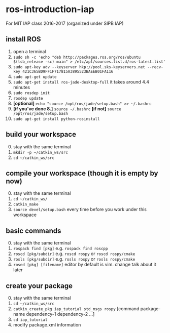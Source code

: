 # ros-introduction-iap
For MIT IAP class 2016-2017 (organized under SIPB IAP)

## install ROS
1. open a terminal
2. `sudo sh -c 'echo "deb http://packages.ros.org/ros/ubuntu $(lsb_release -sc) main" > /etc/apt/sources.list.d/ros-latest.list'`
3. `sudo apt-key adv --keyserver hkp://pool.sks-keyservers.net --recv-key 421C365BD9FF1F717815A3895523BAEEB01FA116`
4. `sudo apt-get update`
5. `sudo apt-get install ros-jade-desktop-full` it takes around 4.4 minutes
6. `sudo rosdep init`
7. `rosdep update`
8. **[optional]** `echo "source /opt/ros/jade/setup.bash" >> ~/.bashrc`
9. **[if you've done 8.]** `source ~/.bashrc` **[if not]** `source /opt/ros/jade/setup.bash`
10. `sudo apt-get install python-rosinstall`

## build your workspace
0. stay with the same terminal
1. `mkdir -p ~/catkin_ws/src`
2. `cd ~/catkin_ws/src`

## compile your workspace (though it is empty by now)
0. stay with the same terminal
1. `cd ~/catkin_ws/`
2. `catkin_make`
3. `source devel/setup.bash` every time before you work under this workspace

## basic commands
0. stay with the same terminal
1. `rospack find [pkg]` e.g. `rospack find roscpp`
2. `roscd [pkg/subdir]` e.g. `roscd rospy` or `roscd rospy/cmake`
3. `rosls [pkg/subdir]` e.g. `rosls rospy` or `rosls rospy/cmake`
4. `rosed [pkg] [filename]` editor by default is vim. change  talk about it later

## create your package
0. stay with the same terminal
1. `cd ~/catkin_ws/src`
2. `catkin_create_pkg iap_tutorial std_msgs rospy` [command package-name dependency-1 dependency-2 ...]
3. `cd iap_tutorial`
4. modify package.xml information

## 
